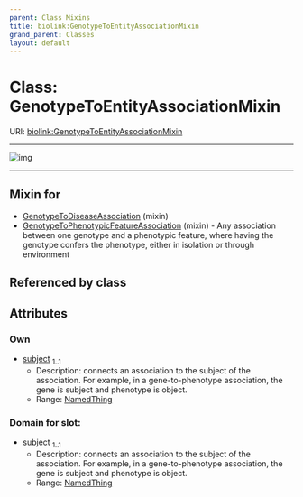 ```yaml
---
parent: Class Mixins
title: biolink:GenotypeToEntityAssociationMixin
grand_parent: Classes
layout: default
---
```


# Class: GenotypeToEntityAssociationMixin




URI: [biolink:GenotypeToEntityAssociationMixin](https://w3id.org/biolink/GenotypeToEntityAssociationMixin)


---

![img](https://yuml.me/diagram/nofunky;dir:TB/class/[Genotype]%3Csubject%201..1-%20[GenotypeToEntityAssociationMixin],[GenotypeToPhenotypicFeatureAssociation]uses%20-.-%3E[GenotypeToEntityAssociationMixin],[GenotypeToDiseaseAssociation]uses%20-.-%3E[GenotypeToEntityAssociationMixin],[GenotypeToPhenotypicFeatureAssociation],[GenotypeToDiseaseAssociation],[Genotype])

---


## Mixin for

 * [GenotypeToDiseaseAssociation](GenotypeToDiseaseAssociation.md) (mixin) 
 * [GenotypeToPhenotypicFeatureAssociation](GenotypeToPhenotypicFeatureAssociation.md) (mixin)  - Any association between one genotype and a phenotypic feature, where having the genotype confers the phenotype, either in isolation or through environment

## Referenced by class


## Attributes


### Own

 * [subject](subject.md)  <sub>1..1</sub>
     * Description: connects an association to the subject of the association. For example, in a gene-to-phenotype association, the gene is subject and phenotype is object.
     * Range: [NamedThing](NamedThing.md)

### Domain for slot:

 * [subject](subject.md)  <sub>1..1</sub>
     * Description: connects an association to the subject of the association. For example, in a gene-to-phenotype association, the gene is subject and phenotype is object.
     * Range: [NamedThing](NamedThing.md)
